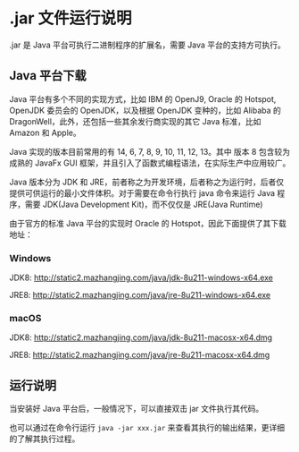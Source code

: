 # .jar 文件运行说明

.jar 是 Java 平台可执行二进制程序的扩展名，需要 Java 平台的支持方可执行。

## Java 平台下载

Java 平台有多个不同的实现方式，比如 IBM 的 OpenJ9, Oracle 的 Hotspot, OpenJDK 委员会的 OpenJDK，以及根据 OpenJDK 变种的，比如 Alibaba 的 DragonWell，此外，还包括一些其余发行商实现的其它 Java 标准，比如 Amazon 和 Apple。

Java 实现的版本目前常用的有 14, 6, 7, 8, 9, 10, 11, 12, 13。其中 版本 8 包含较为成熟的 JavaFx GUI 框架，并且引入了函数式编程语法，在实际生产中应用较广。

Java 版本分为 JDK 和 JRE，前者称之为开发环境，后者称之为运行时，后者仅提供可供运行的最小文件体积。对于需要在命令行执行 java 命令来运行 Java 程序，需要 JDK(Java Development Kit)，而不仅仅是 JRE(Java Runtime)

由于官方的标准 Java 平台的实现时 Oracle 的 Hotspot，因此下面提供了其下载地址：

### Windows

JDK8: http://static2.mazhangjing.com/java/jdk-8u211-windows-x64.exe

JRE8: http://static2.mazhangjing.com/java/jre-8u211-windows-x64.exe

### macOS

JDK8: http://static2.mazhangjing.com/java/jdk-8u211-macosx-x64.dmg

JRE8: http://static2.mazhangjing.com/java/jre-8u211-macosx-x64.dmg

## 运行说明

当安装好 Java 平台后，一般情况下，可以直接双击 jar 文件执行其代码。

也可以通过在命令行运行 `java -jar xxx.jar` 来查看其执行的输出结果，更详细的了解其执行过程。